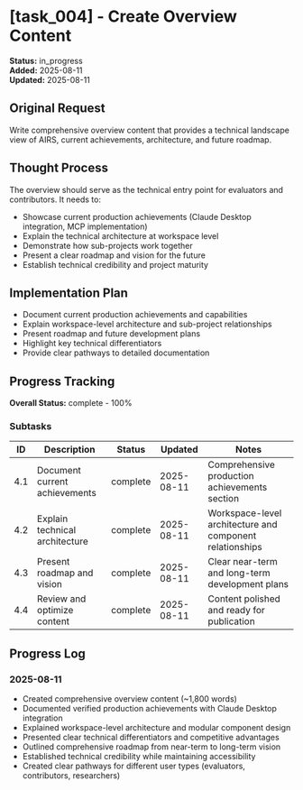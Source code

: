 # [task_004] - Create Overview Content

**Status:** in_progress  
**Added:** 2025-08-11  
**Updated:** 2025-08-11

## Original Request
Write comprehensive overview content that provides a technical landscape view of AIRS, current achievements, architecture, and future roadmap.

## Thought Process
The overview should serve as the technical entry point for evaluators and contributors. It needs to:
- Showcase current production achievements (Claude Desktop integration, MCP implementation)
- Explain the technical architecture at workspace level
- Demonstrate how sub-projects work together
- Present a clear roadmap and vision for the future
- Establish technical credibility and project maturity

## Implementation Plan
- Document current production achievements and capabilities
- Explain workspace-level architecture and sub-project relationships
- Present roadmap and future development plans
- Highlight key technical differentiators
- Provide clear pathways to detailed documentation

## Progress Tracking

**Overall Status:** complete - 100%

### Subtasks
| ID | Description | Status | Updated | Notes |
|----|-------------|--------|---------|-------|
| 4.1 | Document current achievements | complete | 2025-08-11 | Comprehensive production achievements section |
| 4.2 | Explain technical architecture | complete | 2025-08-11 | Workspace-level architecture and component relationships |
| 4.3 | Present roadmap and vision | complete | 2025-08-11 | Clear near-term and long-term development plans |
| 4.4 | Review and optimize content | complete | 2025-08-11 | Content polished and ready for publication |

## Progress Log
### 2025-08-11
- Created comprehensive overview content (~1,800 words)
- Documented verified production achievements with Claude Desktop integration
- Explained workspace-level architecture and modular component design
- Presented clear technical differentiators and competitive advantages
- Outlined comprehensive roadmap from near-term to long-term vision
- Established technical credibility while maintaining accessibility
- Created clear pathways for different user types (evaluators, contributors, researchers)
